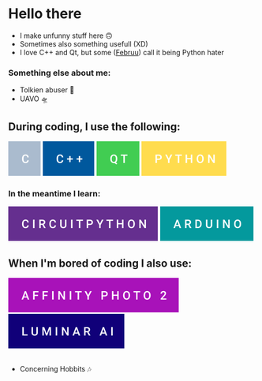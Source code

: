 # Hello there

- I make unfunny stuff here 🙃
- Sometimes also something usefull (XD)
- I love C++ and Qt, but some ([Februu](https://github.com/februu)) call it being Python hater

### Something else about me:

- Tolkien abuser 💍
- UAVO 🛸

## During coding, I use the following:

![forthebadge](./_badges/c.svg)
![forthebadge](./_badges/c++.svg)
![forthebadge](./_badges/qt.svg)
![forthebadge](./_badges/python.svg)

### In the meantime I learn:

![forthebadge](./_badges/circuitpython.svg)
![forthebadge](./_badges/arduino.svg)

## When I'm bored of coding I also use:

![Affinity Photo 2](./_badges/affinity-photo-2.svg) 
![Luminar AI](./_badges/luminar-ai.svg)

##
- Concerning Hobbits 🎶

